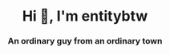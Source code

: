 <h1 align="center">Hi 👋, I'm entitybtw</h1>
<h3 align="center">An ordinary guy from an ordinary town</h3>

<h1 - 🌱 I’m currently learning **python, linux distros**</h1>
